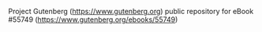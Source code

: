 Project Gutenberg (https://www.gutenberg.org) public repository for
eBook #55749 (https://www.gutenberg.org/ebooks/55749)
